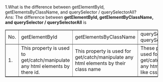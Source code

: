 1.What is the difference between getElementById, getElementsByClassName, and querySelector / querySelectorAll?
<br>
Ans: The difference between **getElementById, getElementByClassName, and querySelector / querySelectorAll** is 
<table border=1 width="100%" >
  <tr>
    <td>No.</td>
    <td>getElementById</td>
    <td>getElementsByClassName</td>
    <td>querySelector / querySelectorAll</td>
  </tr>
  <td>1.</td>
  <td>This property is used to get/catch/manipulate any html elements by there id.</td>
  <td>This property is used for get/catch/manipulate any html elements by their class name</td>
  <td>These properties are used for get/catch/manipulate any html elements as like css </td>
</table>
